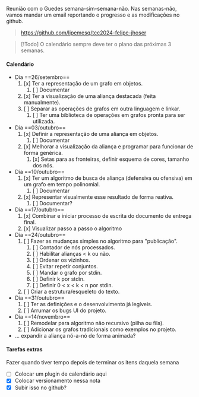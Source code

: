 Reunião com o Guedes semana-sim-semana-não. Nas semanas-não, vamos mandar um email reportando o progresso e as modificações no github.
>https://github.com/lipemesq/tcc2024-felipe-jhoser

> [!Todo] O calendário sempre deve ter o plano das próximas 3 semanas.
#### Calendário
- Dia  ==26/setembro==
	1. [x] Ter a representação de um grafo em objetos.
		1. [ ] Documentar
	2. [x] Ter a visualização de uma aliança destacada (feita manualmente).
	3. [ ] Separar as operações de grafos em outra linguagem e linkar.
		1. [ ] Ter uma biblioteca de operações em grafos pronta para ser utilizada.
- Dia ==03/outubro==
	1. [x] Definir a representação de uma aliança em objetos.
		1. [ ] Documentar
	2. [x] Melhorar a visualização da aliança e programar para funcionar de forma genérica.
		1. [x] Setas para as fronteiras, definir esquema de cores, tamanho dos nós.
- Dia ==10/outubro==
	1. [x] Ter um algoritmo de busca de aliança (defensiva ou ofensiva) em um grafo em tempo polinomial.
		1. [ ] Documentar
	2. [x] Representar visualmente esse resultado de forma reativa.
		1. [ ] Documentar?
- Dia ==17/outubro==
	1. [x] Combinar e iniciar processo de escrita do documento de entrega final.
	2. [x] Visualizar passo a passo o algoritmo
- Dia ==24/outubro==
	1. [ ] Fazer as mudanças simples no algoritmo para "publicação".
		1. [ ] Contador de nós processados.
		2. [ ] Habilitar alianças < k ou não.
		3. [ ] Ordenar os vizinhos.
		4. [ ] Evitar repetir conjuntos.
		5. [ ] Mandar o grafo por stdin.
		6. [ ] Definir k por stdin.
		7. [ ] Definir 0 < x < k < n por stdin.
	3. [ ] Criar a estrutura/esqueleto do texto.
- Dia ==31/outubro==
	1. [ ] Ter as definições e o desenvolvimento já legíveis.
	2. [ ] Arrumar os bugs UI do projeto.
- Dia ==14/novembro==
	1. [ ] Remodelar para algoritmo não recursivo (pilha ou fila).
	2. [ ] Adicionar os grafos tradicionais como exemplos no projeto.
- ... expandir a aliança nó-a-nó de forma animada?

#### Tarefas extras
Fazer quando tiver tempo depois de terminar os itens daquela semana

- [ ] Colocar um plugin de calendário aqui
- [x] Colocar versionamento nessa nota
- [x] Subir isso no github?